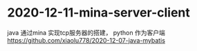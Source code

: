 # 2020-12-11-mina-server-client
java 通过mina 实现tcp服务器的搭建，
python 作为客户端
https://github.com/xiaolu778/2020-12-07-java-mybatis
